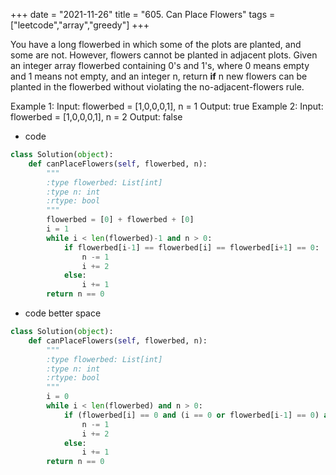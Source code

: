 +++
date = "2021-11-26"
title = "605. Can Place Flowers"
tags = ["leetcode","array","greedy"]
+++

You have a long flowerbed in which some of the plots are planted, and some are not. However, flowers cannot be planted in adjacent plots.
Given an integer array flowerbed containing 0's and 1's, where 0 means empty and 1 means not empty, and an integer n, return __if__ n new flowers can be planted in the flowerbed without violating the no-adjacent-flowers rule.
 
Example 1:
Input: flowerbed = [1,0,0,0,1], n = 1 Output: true 
Example 2:
Input: flowerbed = [1,0,0,0,1], n = 2 Output: false

- code
```py
class Solution(object):
    def canPlaceFlowers(self, flowerbed, n):
        """
        :type flowerbed: List[int]
        :type n: int
        :rtype: bool
        """
        flowerbed = [0] + flowerbed + [0]
        i = 1
        while i < len(flowerbed)-1 and n > 0:
            if flowerbed[i-1] == flowerbed[i] == flowerbed[i+1] == 0:
                n -= 1
                i += 2
            else:
                i += 1
        return n == 0
```
- code better space
```py
class Solution(object):
    def canPlaceFlowers(self, flowerbed, n):
        """
        :type flowerbed: List[int]
        :type n: int
        :rtype: bool
        """
        i = 0
        while i < len(flowerbed) and n > 0:
            if (flowerbed[i] == 0 and (i == 0 or flowerbed[i-1] == 0) and (i == len(flowerbed)-1 or flowerbed[i+1] == 0)):
                n -= 1
                i += 2
            else:
                i += 1
        return n == 0
```
